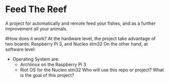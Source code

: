 # Feed The Reef

A project for automatically and remote feed your fishes, and as a further improvement all your animals.

#How does it work?
At the hardware level, the project take advantage of two boards: Raspberry Pi 3, and Nucleo stm32
On the other hand, at software level:
* Operating System are:
  * Archlinux on the Raspberry Pi 3
  * Riot OS for the Nucleo stm32
Who will use this repo or project?
What is the goal of this project?
